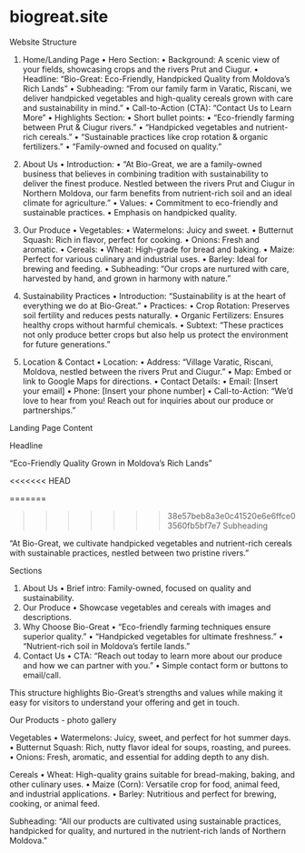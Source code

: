# biogreat.site


Website Structure
  1.  Home/Landing Page
  •  Hero Section:
  •  Background: A scenic view of your fields, showcasing crops and the rivers Prut and Ciugur.
  •  Headline: “Bio-Great: Eco-Friendly, Handpicked Quality from Moldova’s Rich Lands”
  •  Subheading: “From our family farm in Varatic, Riscani, we deliver handpicked vegetables and high-quality cereals grown with care and sustainability in mind.”
  •  Call-to-Action (CTA): “Contact Us to Learn More”
  •  Highlights Section:
  •  Short bullet points:
  •  “Eco-friendly farming between Prut & Ciugur rivers.”
  •  “Handpicked vegetables and nutrient-rich cereals.”
  •  “Sustainable practices like crop rotation & organic fertilizers.”
  •  “Family-owned and focused on quality.”

  2.  About Us
  •  Introduction:
  •  “At Bio-Great, we are a family-owned business that believes in combining tradition with sustainability to deliver the finest produce. Nestled between the rivers Prut and Ciugur in Northern Moldova, our farm benefits from nutrient-rich soil and an ideal climate for agriculture.”
  •  Values:
  •  Commitment to eco-friendly and sustainable practices.
  •  Emphasis on handpicked quality.

  3.  Our Produce
  •  Vegetables:
  •  Watermelons: Juicy and sweet.
  •  Butternut Squash: Rich in flavor, perfect for cooking.
  •  Onions: Fresh and aromatic.
  •  Cereals:
  •  Wheat: High-grade for bread and baking.
  •  Maize: Perfect for various culinary and industrial uses.
  •  Barley: Ideal for brewing and feeding.
  •  Subheading: “Our crops are nurtured with care, harvested by hand, and grown in harmony with nature.”

  4.  Sustainability Practices
  •  Introduction: “Sustainability is at the heart of everything we do at Bio-Great.”
  •  Practices:
  •  Crop Rotation: Preserves soil fertility and reduces pests naturally.
  •  Organic Fertilizers: Ensures healthy crops without harmful chemicals.
  •  Subtext: “These practices not only produce better crops but also help us protect the environment for future generations.”

  5.  Location & Contact
  •  Location:
  •  Address: “Village Varatic, Riscani, Moldova, nestled between the rivers Prut and Ciugur.”
  •  Map: Embed or link to Google Maps for directions.
  •  Contact Details:
  •  Email: [Insert your email]
  •  Phone: [Insert your phone number]
  •  Call-to-Action: “We’d love to hear from you! Reach out for inquiries about our produce or partnerships.”

Landing Page Content

Headline

“Eco-Friendly Quality Grown in Moldova’s Rich Lands”

<<<<<<< HEAD




=======
>>>>>>> 38e57beb8a3e0c41520e6e6ffce03560fb5bf7e7
Subheading

“At Bio-Great, we cultivate handpicked vegetables and nutrient-rich cereals with sustainable practices, nestled between two pristine rivers.”

Sections
  1.  About Us
  •  Brief intro: Family-owned, focused on quality and sustainability.
  2.  Our Produce
  •  Showcase vegetables and cereals with images and descriptions.
  3.  Why Choose Bio-Great
  •  “Eco-friendly farming techniques ensure superior quality.”
  •  “Handpicked vegetables for ultimate freshness.”
  •  “Nutrient-rich soil in Moldova’s fertile lands.”
  4.  Contact Us
  •  CTA: “Reach out today to learn more about our produce and how we can partner with you.”
  •  Simple contact form or buttons to email/call.

This structure highlights Bio-Great’s strengths and values while making it easy for visitors to understand your offering and get in touch.

Our Products - photo gallery

Vegetables
  •  Watermelons: Juicy, sweet, and perfect for hot summer days.
  •  Butternut Squash: Rich, nutty flavor ideal for soups, roasting, and purees.
  •  Onions: Fresh, aromatic, and essential for adding depth to any dish.

Cereals
  •  Wheat: High-quality grains suitable for bread-making, baking, and other culinary uses.
  •  Maize (Corn): Versatile crop for food, animal feed, and industrial applications.
  •  Barley: Nutritious and perfect for brewing, cooking, or animal feed.

Subheading:
“All our products are cultivated using sustainable practices, handpicked for quality, and nurtured in the nutrient-rich lands of Northern Moldova.”
